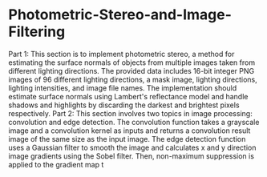 # Photometric-Stereo-and-Image-Filtering

Part 1: This section is to implement photometric stereo, a method for estimating the surface normals of objects from
multiple images taken from different lighting directions. The provided data includes 16-bit integer PNG images of 96 different
lighting directions, a mask image, lighting directions, lighting intensities, and image file names. The implementation should
estimate surface normals using Lambert's reflectance model and handle shadows and highlights by discarding the darkest and
brightest pixels respectively.
Part 2: This section involves two topics in image processing: convolution and edge detection. The convolution function
takes a grayscale image and a convolution kernel as inputs and returns a convolution result image of the same size as the input
image. The edge detection function uses a Gaussian filter to smooth the image and calculates x and y direction image gradients
using the Sobel filter. Then, non-maximum suppression is applied to the gradient map t
